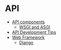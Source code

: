 # API

- [API components](./components/)
    - [WSGI and ASGI](./components/wsgi-and-asgi/)
    <!-- - [HTTP](./components/http/) -->
- [API Development Tips](./tips/)
- [Web Framework](./WebFramework/)
    - [Django](./WebFramework/Django/)

<!-- - [API endpoints](./endpoints/)
- [API requests](./requests/)
- [API responses](./responses/)
- [API errors](./errors/)
- [API documentation](./documentation/) -->

<!-- # API components

- [Components](./components/)
- [Components documentation](./components/documentation/)

# API endpoints

- [Endpoints](./endpoints/)
- [Endpoints documentation](./endpoints/documentation/)

# API requests

- [Requests](./requests/)
- [Requests documentation](./requests/documentation/)

# API responses

- [Responses](./responses/)
- [Responses documentation](./responses/documentation/)

# API errors

- [Errors](./errors/)
- [Errors documentation](./errors/documentation/)

# API documentation

- [Documentation](./documentation/)
- [Documentation documentation](./documentation/documentation/)

####     -->